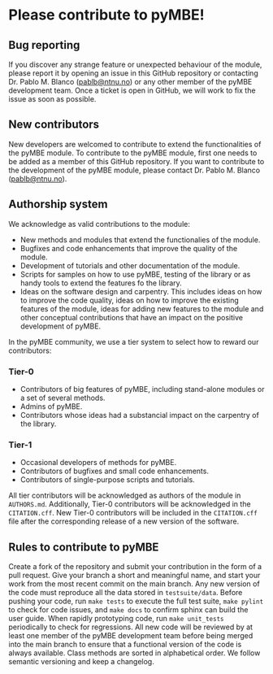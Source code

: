 # Please contribute to pyMBE!

## Bug reporting
If you discover any strange feature or unexpected behaviour of the module, please report it by opening an issue in this GitHub repository or contacting Dr. Pablo M. Blanco (pablb@ntnu.no) or any other member of the pyMBE development team.
Once a ticket is open in GitHub, we will work to fix the issue as soon as possible.

## New contributors
New developers are welcomed to contribute to extend the functionalities of the pyMBE module. 
To contribute to the pyMBE module, first one needs to be added as a member of this GitHub repository.
If you want to contribute to the development of the pyMBE module, please contact Dr. Pablo M. Blanco (pablb@ntnu.no).

## Authorship system
We acknowledge as valid contributions to the module:
- New methods and modules that extend the functionalies of the module.
- Bugfixes and code enhancements that improve the quality of the module.
- Development of tutorials and other documentation of the module.
- Scripts for samples on how to use pyMBE, testing of the library or as handy tools to extend the features fo the library.
- Ideas on the software design and carpentry. This includes ideas on how to improve the code quality, ideas on how to improve the existing features of the module, ideas for adding new features to the module and other conceptual contributions that have an impact on the positive development of pyMBE.

In the pyMBE community, we use a tier system to select how to reward our contributors: 

### Tier-0 
- Contributors of big features of pyMBE, including stand-alone modules or a set of several methods.
- Admins of pyMBE.
- Contributors whose ideas had a substancial impact on the carpentry of the library.

### Tier-1
- Occasional developers of methods for pyMBE.
- Contributors of bugfixes and small code enhancements.
- Contributors of single-purpose scripts and tutorials.

All tier contributors will be acknowledged as authors of the module in `AUTHORS.md`. 
Additionally, Tier-0 contributors will be acknowledged in the `CITATION.cff`.
New Tier-0 contributors will be included in the `CITATION.cff` file after the corresponding release of a new version of the software.

## Rules to contribute to pyMBE
Create a fork of the repository and submit your contribution in the form of a pull request.
Give your branch a short and meaningful name, and start your work from the most recent commit on the main branch.
Any new version of the code must reproduce all the data stored in `testsuite/data`.
Before pushing your code, run `make tests` to execute the full test suite,
`make pylint` to check for code issues, and `make docs` to confirm sphinx can build the user guide.
When rapidly prototyping code, run `make unit_tests` periodically to check for regressions.
All new code will be reviewed by at least one member of the pyMBE development team before being merged into the main branch to ensure that a functional version of the code is always available.
Class methods are sorted in alphabetical order.
We follow semantic versioning and keep a changelog.
